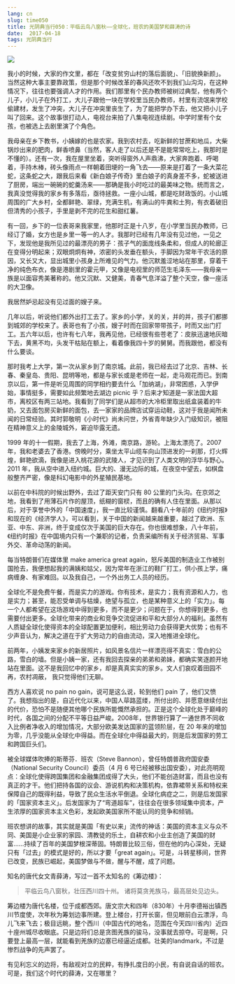 ```yaml
---
lang: cn
slug: time050
title: 光阴典当行050：平临云鸟八窗秋——全球化，班农的美国梦和薛涛的诗
date:  2017-04-18
tags: 光阴典当行
---
```

<!-- more -->
![](http://oouh9u8nz.bkt.gdipper.com//time050.jpg)

我小的时候，大家的作文里，都在「改变贫穷山村的落后面貌」、「旧貌换新颜」。当然这种大事主要靠政策，但是那个时候改革的春风还吹不到我们山沟沟，在这种情况下，往往也要强调人才的作用。我们那里有个民办教师被树过典型，他有两个儿子，小儿子在外打工，大儿子跟他一块在学校里当民办教师，村里有流氓来学校偷建材，发生了冲突，大儿子在冲突里丧生了，为了能把学办下去，他又把小儿子叫了回来。这个故事很打动人，电视台来拍了八集电视连续剧。中学时里有个女孩，也被选上去剧里演了个角色。

我母亲在乡下教书，小姨嫁的也是农家。我到农村去，吃新鲜的甘蔗和地瓜，大柴锅炒出来的肥肉，鲜香喷鼻（当然，客人走了以后还是不是能常常吃上，我那时是不懂的）。还有一次，我在屋里坐着，突听得窗外人声鼎沸，大家奔跑着、呼喝着，手持木棒，砖头像雨点一样朝着田埂的一角飞去——原来是打着了一条大菜花蛇，这条蛇之大，跟我后来看《新白娘子传奇》里白娘子的真身差不多，蛇被送进了厨房，端出一碗碗的蛇羹汤来——那确是我小时吃过的最美味之物。统而言之，我真没觉得我的家乡有多落后，亟待拯救。一座小山城，都是吃财政饭的。小山城周围的广大乡村，全都鲜艳、翠绿，充满生机，有满山的牛粪和土狗，有衣着破旧但清秀的小孩子，手里是剥不完的花生和甜红薯。

有一回，乡下的一位表哥来我家里，他那时正是十八岁，在小学里当民办教师，已经订了婚，女方也是乡里一等一的人才。我那时已经有几年没有见过他，一见之下，发现他是我所见过的最漂亮的男子：孩子气的面庞线条柔和，但成人的轮廊正在变得分明起来；双眼炯炯有神，浓密的头发垂在额头，手脚因为常年干农活的原因，又长又大，显出城里小孩身上所难见的气力。他沉默羞涩地站在那里，穿着干净的纯色布衣，像是港剧里的霍元甲，又像是电视里的师范生毛泽东——我母亲一族是以面容秀美著称的。他又沉默、又健美，青春气息洋溢了整个天空，像一座活的大卫像。

我居然妒忌起没有见过面的嫂子来。

几年以后，听说他们都外出打工去了。家乡的小学，关的关，并的并，孩子们都挪到城郊的学校来了。表哥也有了小孩，嫂子时而在回家带带孩子，时而又出门打工。五六年以后，也许有七八年，我再见他，已经很有些苍老了：皮肤迅速地灰暗下去，黄黑不均，头发干枯贴在额上，看着像我四十岁的舅舅。而我跟他，都没有什么要谈。

那时我考上大学，第一次从家乡到了南京城。此前，我已经去过了北京、吉林、长春、秦皇岛、贵阳、昆明等地，都是与家长或是老师在一起，走马观花而已。到南京以后，第一件是听见周围的同学相约要去什么「加纳湖」，非常困惑，入学伊始，事情挺多，需要如此频繁地去湖边 picnic 乎？后来才知道是一家法国大超市，离校区有两三站地。我看到了同学们是从超市的大冷柜里取出纸盒装着的牛奶，又去面包房买新鲜的面包，去一家家的品牌店试穿运动鞋，这对于我是闻所未闻的日常经验。其时郭敬明《小时代》尚未问世，外省青年缺少入门级知识，被阻在精神意义上的金陵城外，窘迫毕露无遗。

1999 年的十一假期，我去了上海，外滩，南京路，游轮。上海太漂亮了。2007 年，我和老婆去了香港。傍晚时分，乘坐太平山缆车向山顶进发的一刹那，灯火辉煌，鲜艳欲滴，我像是进入桃花源的武陵人，才见识到了人类文明的浮华与野心。2011 年，我从空中进入纽约城。巨大的、漫无边际的城，在夜空中望去，如棋盘般整齐严密，像是科幻电影中的外星殖民基地。

以前在中科院的时候出野外，去过了距天安门只有 80 公里的门头沟。在京郊之地，我看到了用薄石片作的屋顶，纸糊的窗棂，而且的确有人住在里面。从那以后，对于享誉中外的「中国速度」，我一直比较谨慎。翻看八十年前的《纽约时报》和现在的《经济学人》，可以看到，关于中国的新闻越来越重要，越过了欧洲、东亚、中东、非洲，终于变成仅次于美国的巨大存在。你也很难想象，八十年前，《纽约时报》在中国境内只有一个兼职的记者，负责采编所有关于经济贸易、军事外交、革命动荡的新闻。

每当特朗普们在媒体里 make america great again，怒斥美国的制造业工作被别国抢去，我便想起我的满姨和姑父，因为常年在浙江的鞋厂打工，供小孩上学，痛病缠身、有家难回。以及我自己，一个外出务工人员的经历。

全球化不是免费午餐，而是实力的游戏。你有技术，是实力；我有资源和人力，也是实力；甚至，能忍受单调与枯燥，绝望与孤立，也是某种意义上的「实力」。每一个人都希望在这场游戏中得到更多，而不是更少；问题在于，你想得到更多，也需要付出更多。全球化带来的商业和竞争交流促进和平和大部分人的福利。虽然有人质疑全球化使得资本的全球配置更加便利，相比劳动力会获得更大优势；也有不少声音认为，解决之道在于扩大劳动力的自由流动，深入地推进全球化。

前两年，小姨发来家乡的新居照片，如风景名信片一样漂亮得不真实：雪白的公路，雪白的墙。但是小姨一家，还有我回去探亲的弟弟和弟妹，都确实笑逐颜开地站在里面。这不是我回忆中的家乡，却是真真实实的家乡。文人们哀叹着田园不再，农村凋蔽， 我只觉得他们无聊。

西方人喜欢说 no pain no gain，说可是这么说，轮到他们 pain 了，他们又愤了。我想指出的是，自近代化以来，中国人荜路蓝缕，所付出的、并愿意继续付出的代价，恐怕不是随便其他哪个民族所能慨然承担的。正是这个全球化处于巅峰的时代，各国之间的分配不平等日益严峻。2008年，世界银行算了一通世界不同收入比例者净收入的增加情况，大部分欧美发达国家的蓝领阶层，在 20 年来的增加为零，几乎没能从全球化中得益。而在全球化中得益最大的，则是后发国家的劳工和跨国巨头们。

被全球媒体吹捧的斯蒂芬．班农（Steve Bannon），曾任特朗普政府国安委（National Security Council）委员（4 月 6 号已经被移出国安委），对此亮明观点：全球化使得跨国集团和金融集团成得了大头，他们不能创造财富，而且也没有真正的才干。他们把持各国的议会、游说机构和决策机构，依靠裙带关系和特权来保障自己的既得利益，导致了民众生活水平倒退。全球化病症之二，则是后发国家的「国家资本主义」。后发国家为了“弯道超车”，往往会在很多领域集中资本，产生浓厚的国家资本主义色彩，发起欧美国家所不能认同的竞争和倾销。

班农想讲的故事，其实就是美国「有史以来」流传的神话：美国的资本主义与众不同、美国是小企业家的家园、清教徒的乐土，自耕农和小业主创造了美国的财富……持续了百年的美国梦根深蒂固。特朗普比较三俗，但在他的内心深处，无疑只有「过去」的模式是好的，所以才要「great again」。可是，斗转星移间，世界已改变，民族已崛起，美国梦做与不做，醒与不醒，成了问题。

知名的唐代女文青薛涛，写过一首不太知名的《筹边楼》：

> 平临云鸟八窗秋，壮压西川四十州。
> 诸将莫贪羌族马，最高层处见边头。

筹边楼为唐代名楼，位于成都西郊。唐文宗大和四年（830年）十月李德裕出镇西川节度使，次年秋为筹划边事所建。登上楼台，打开长窗，但见眼前白云漂浮，鸟儿飞来飞去；极目远眺，整个西川（中国古代的地名，范围在今天四川省内）近四十座州城尽收眼底。只是边将们总是贪图羌族的骏马，没事就去掠夺。可是啊，只要登上最高一层，就能看到羌族的边塞已经逼近成都。壮美的landmark，不过是惨烈战争的先声罢了。

有见利忘义的边将，有敌视对立的民粹，有挣扎度日的小民，有自说自话的班农。可是，我们这个时代的薛涛，又在哪里？

<!-- 被洗牌的国师班农，洗不掉的美国梦幽灵
https://theinitium.com/article/20170406-opinion-zhenxi-bannon/
 -->